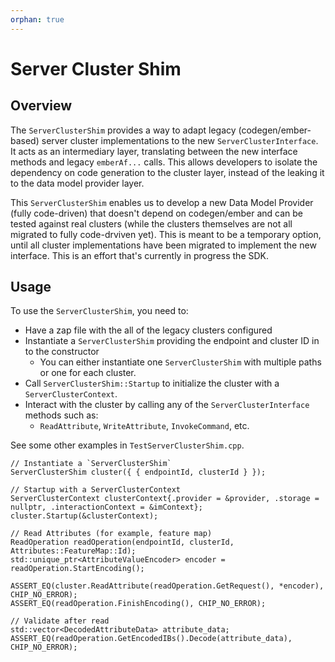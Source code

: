 ```yaml
---
orphan: true
---
```


# Server Cluster Shim

## Overview

The `ServerClusterShim` provides a way to adapt legacy (codegen/ember-based) server cluster implementations to the new `ServerClusterInterface`.
It acts as an intermediary layer, translating between the new interface methods and legacy `emberAf...` calls. This allows developers to isolate the dependency on code generation to the cluster layer, instead of the leaking it to the data model provider layer.

This `ServerClusterShim` enables us to develop a new Data Model Provider (fully code-driven) that doesn't depend on codegen/ember and can be tested against real clusters (while the clusters themselves are not all migrated to fully code-drviven yet).
This is meant to be a temporary option, until all cluster implementations have been migrated to implement the new interface. This is an effort that's currently in progress the SDK.

## Usage
To use the `ServerClusterShim`, you need to:
* Have a zap file with the all of the legacy clusters configured
* Instantiate a `ServerClusterShim` providing the endpoint and cluster ID in to the constructor
  *  You can either instantiate one `ServerClusterShim` with multiple paths or one for each cluster.
* Call `ServerClusterShim::Startup` to initialize the cluster with a `ServerClusterContext`.
* Interact with the cluster by calling any of the `ServerClusterInterface` methods such as:
  *  `ReadAttribute`, `WriteAttribute`, `InvokeCommand`, etc.


See some other examples in `TestServerClusterShim.cpp`.

```
// Instantiate a `ServerClusterShim`
ServerClusterShim cluster({ { endpointId, clusterId } });

// Startup with a ServerClusterContext
ServerClusterContext clusterContext{.provider = &provider, .storage = nullptr, .interactionContext = &imContext};
cluster.Startup(&clusterContext);

// Read Attributes (for example, feature map)
ReadOperation readOperation(endpointId, clusterId, Attributes::FeatureMap::Id);
std::unique_ptr<AttributeValueEncoder> encoder = readOperation.StartEncoding();

ASSERT_EQ(cluster.ReadAttribute(readOperation.GetRequest(), *encoder), CHIP_NO_ERROR);
ASSERT_EQ(readOperation.FinishEncoding(), CHIP_NO_ERROR);

// Validate after read
std::vector<DecodedAttributeData> attribute_data;
ASSERT_EQ(readOperation.GetEncodedIBs().Decode(attribute_data), CHIP_NO_ERROR);
```
